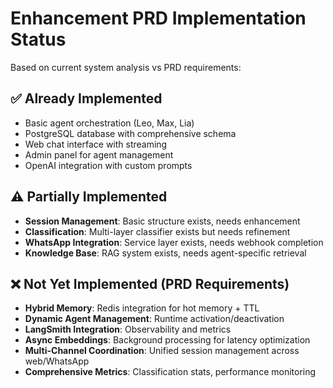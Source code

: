 # Enhancement PRD Implementation Status

Based on current system analysis vs PRD requirements:

## ✅ Already Implemented
- Basic agent orchestration (Leo, Max, Lia)
- PostgreSQL database with comprehensive schema
- Web chat interface with streaming
- Admin panel for agent management
- OpenAI integration with custom prompts

## ⚠️ Partially Implemented  
- **Session Management**: Basic structure exists, needs enhancement
- **Classification**: Multi-layer classifier exists but needs refinement
- **WhatsApp Integration**: Service layer exists, needs webhook completion
- **Knowledge Base**: RAG system exists, needs agent-specific retrieval

## ❌ Not Yet Implemented (PRD Requirements)
- **Hybrid Memory**: Redis integration for hot memory + TTL
- **Dynamic Agent Management**: Runtime activation/deactivation  
- **LangSmith Integration**: Observability and metrics
- **Async Embeddings**: Background processing for latency optimization
- **Multi-Channel Coordination**: Unified session management across web/WhatsApp
- **Comprehensive Metrics**: Classification stats, performance monitoring
